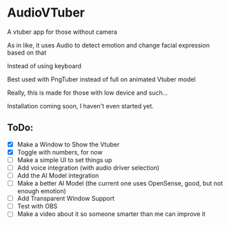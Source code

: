 # AudioVTuber
A vtuber app for those without camera

As in like, it uses Audio to detect emotion and change facial expression based on that

Instead of using keyboard

Best used with PngTuber instead of full on animated Vtuber model

Really, this is made for those with low device and such...

Installation coming soon, I haven't even started yet.


## ToDo:

- [x] Make a Window to Show the Vtuber
- [x] Toggle with numbers, for now
- [ ] Make a simple UI to set things up
- [ ] Add voice integration (with audio driver selection)
- [ ] Add the AI Model integration
- [ ] Make a better AI Model (the current one uses OpenSense, good, but not enough emotion)
- [ ] Add Transparent Window Support
- [ ] Test with OBS
- [ ] Make a video about it so someone smarter than me can improve it